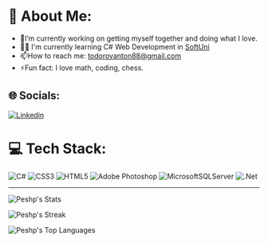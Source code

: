 # 💫 About Me:
- 🔭I’m currently working on getting myself together and doing what I love.
- :man_student: I'm currently learning C# Web Development in [SoftUni](https://softuni.bg/)
- 📫How to reach me: todorovanton88@gmail.com
- ⚡Fun fact: I love math, coding, chess.

## 🌐 Socials:
[![Linkedin](https://img.shields.io/badge/Linkedin-%23FF0000.svg?logo=Linkedin&logoColor=white)](https://www.linkedin.com/in/anton-todorov-todorov/) 

# 💻 Tech Stack:
![C#](https://img.shields.io/badge/c%23-%23239120.svg?style=for-the-badge&logo=c-sharp&logoColor=white) ![CSS3](https://img.shields.io/badge/css3-%231572B6.svg?style=for-the-badge&logo=css3&logoColor=white) ![HTML5](https://img.shields.io/badge/html5-%23E34F26.svg?style=for-the-badge&logo=html5&logoColor=white) ![Adobe Photoshop](https://img.shields.io/badge/adobephotoshop-%2331A8FF.svg?style=for-the-badge&logo=adobephotoshop&logoColor=white) ![MicrosoftSQLServer](https://img.shields.io/badge/Microsoft%20SQL%20Server-CC2927?style=for-the-badge&logo=microsoft%20sql%20server&logoColor=white) ![.Net](https://img.shields.io/badge/.NET-5C2D91?style=for-the-badge&logo=.net&logoColor=white)

---

![Peshp's Stats](https://github-readme-stats.vercel.app/api?username=Peshp&theme=ayu-mirage&show_icons=true&hide_border=true&count_private=true)

![Peshp's Streak](https://github-readme-streak-stats.herokuapp.com/?user=Peshp&theme=ayu-mirage&hide_border=true)

![Peshp's Top Languages](https://github-readme-stats.vercel.app/api/top-langs/?username=Peshp&theme=ayu-mirage&show_icons=true&hide_border=true&layout=compact)

 

